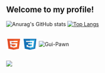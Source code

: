 ## Welcome to my profile!

![Anurag's GitHub stats](https://github-readme-stats.vercel.app/api?username=BRUN0R2&show_icons=true&theme=highcontrast&hide)
[![Top Langs](https://github-readme-stats.vercel.app/api/top-langs/?username=BRUN0R2&layout=compact&theme=highcontrast&hide)](https://github.com/anuraghazra/github-readme-stats)

<div style="display: inline_block"><br>
  <img align="center" alt="Gui-HTML" height="30" width="40" src="https://raw.githubusercontent.com/devicons/devicon/master/icons/html5/html5-original.svg">
  <img align="center" alt="Gui-CSS" height="30" width="40" src="https://raw.githubusercontent.com/devicons/devicon/master/icons/css3/css3-original.svg">
  <img align="center" alt="Gui-Pawn" height="30" widht="40" src="https://a.imagem.app/bp23Ev.png">
</div>

  ##

<div>
  <a href="https://www.instagram.com/brs_pl4y/" target="_blank"><img src="https://img.shields.io/badge/-Instagram-%23E4405F?style=for-the-badge&logo=instagram&logoColor=white" target="_blank" rel="external"></a>
</div>

